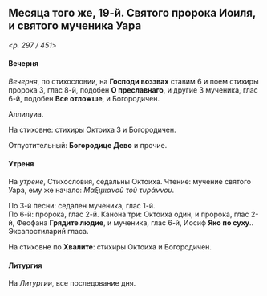 
## Месяца того же, 19-й. Святого пророка Иоиля, и святого мученика Уара  

<*p. 297 / 451*>

#### Вечерня

*Вечерня*, по стихословии, на **Господи воззвах** ставим 6 и поем стихиры пророка 3, глас 8-й, 
подобен **О преславнаго**, и другие 3 мученика, глас 6-й, подобен **Все отложше**, и Богородичен. 

Аллилуиа. 

На стиховне: стихиры Октоиха 3 и Богородичен.

Отпустительный: **Богородице Дево** и прочие. 

#### Утреня

На *утрене*, Стихословия, седальны Октоиха. Чтение: мучение святого Уара, ему же начало: *Μαξιμιανοῦ τοῦ 
τυράννου*. 

По 3-й песни: седален мученика, глас 1-й.    
По 6-й: пророка, глас 2-й. 
Канона три: Октоиха один, и пророка, глас 2-й, Феофана **Грядите людие**, и мученика, глас 6-й, 
Иосиф **Яко по суху**.. 
Эксапостиларий гласа. 

На стиховне по **Хвалите**: стихиры Октоиха и Богородичен. 

#### Литургия

На *Литургии*, все последование дня.

